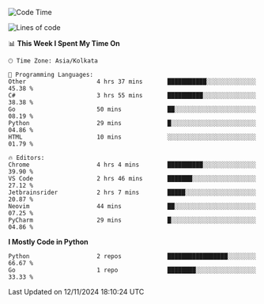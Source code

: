 <!--START_SECTION:waka-->
![Code Time](http://img.shields.io/badge/Code%20Time-386%20hrs%2046%20mins-blue)

![Lines of code](https://img.shields.io/badge/From%20Hello%20World%20I%27ve%20Written-387%20lines%20of%20code-blue)

📊 **This Week I Spent My Time On** 

```text
🕑︎ Time Zone: Asia/Kolkata

💬 Programming Languages: 
Other                    4 hrs 37 mins       ███████████░░░░░░░░░░░░░░   45.38 % 
C#                       3 hrs 55 mins       ██████████░░░░░░░░░░░░░░░   38.38 % 
Go                       50 mins             ██░░░░░░░░░░░░░░░░░░░░░░░   08.19 % 
Python                   29 mins             █░░░░░░░░░░░░░░░░░░░░░░░░   04.86 % 
HTML                     10 mins             ░░░░░░░░░░░░░░░░░░░░░░░░░   01.79 % 

🔥 Editors: 
Chrome                   4 hrs 4 mins        ██████████░░░░░░░░░░░░░░░   39.90 % 
VS Code                  2 hrs 46 mins       ███████░░░░░░░░░░░░░░░░░░   27.12 % 
Jetbrainsrider           2 hrs 7 mins        █████░░░░░░░░░░░░░░░░░░░░   20.87 % 
Neovim                   44 mins             ██░░░░░░░░░░░░░░░░░░░░░░░   07.25 % 
PyCharm                  29 mins             █░░░░░░░░░░░░░░░░░░░░░░░░   04.86 % 
```

**I Mostly Code in Python** 

```text
Python                   2 repos             █████████████████░░░░░░░░   66.67 % 
Go                       1 repo              ████████░░░░░░░░░░░░░░░░░   33.33 % 
```




 Last Updated on 12/11/2024 18:10:24 UTC
<!--END_SECTION:waka-->

